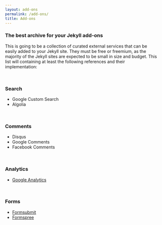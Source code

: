 ```yaml
---
layout: add-ons
permalink: /add-ons/
title: Add-ons
---
```

### The best archive for your Jekyll add-ons

This is going to be a collection of curated external services that can be easily added to your Jekyll site. They must be free or freemium, as the majority of the Jekyll sites are expected to be small in size and budget. This list will containing at least the following references and their implementation:

<br />

### Search
- Google Custom Search
- Algolia

<br />

### Comments
- Disqus
- Google Comments
- Facebook Comments

<br />

### Analytics
- [Google Analytics](https://www.google.com/analytics)

<br />

### Forms
- [Formsubmit](https://formsubmit.io/)
- [Formspree](https://formspree.io/)
